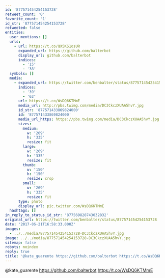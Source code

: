 ```yaml
---
id: '877571454254153728'
retweet_count: '0'
favorite_count: '1'
id_str: '877571454254153728'
retweeted: false
entities:
  user_mentions: []
  urls:
    - url: https://t.co/QX5KS1osUR
      expanded_url: https://github.com/balterbot
      display_url: github.com/balterbot
      indices:
        - '15'
        - '38'
  symbols: []
  media:
    - expanded_url: https://twitter.com/benbalter/status/877571454254153728/photo/1
      indices:
        - '39'
        - '62'
      url: https://t.co/WsDQ6KTMmE
      media_url: http://pbs.twimg.com/media/DC3CkczXUAA5hvY.jpg
      id_str: '877571433869824000'
      id: '877571433869824000'
      media_url_https: https://pbs.twimg.com/media/DC3CkczXUAA5hvY.jpg
      sizes:
        medium:
          w: '269'
          h: '335'
          resize: fit
        large:
          w: '269'
          h: '335'
          resize: fit
        thumb:
          w: '150'
          h: '150'
          resize: crop
        small:
          w: '269'
          h: '335'
          resize: fit
      type: photo
      display_url: pic.twitter.com/WsDQ6KTMmE
  hashtags: []
in_reply_to_status_id_str: '877569828743032832'
original_url: https://twitter.com/benbalter/status/877571454254153728
date: '2017-06-21T16:58:33.000Z'
images:
  - ../../media/877571454254153728-DC3CkczXUAA5hvY.jpg
image: ../../media/877571454254153728-DC3CkczXUAA5hvY.jpg
sitemap: false
robots: noindex
reply: true
title: '@kate_guarente https://github.com/balterbot https://t.co/WsDQ6KTMmE'
---
```


@kate_guarente https://github.com/balterbot https://t.co/WsDQ6KTMmE
